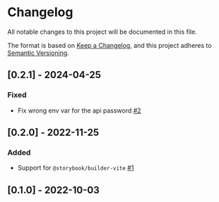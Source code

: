 # Changelog

All notable changes to this project will be documented in this file.

The format is based on [Keep a Changelog](https://keepachangelog.com/en/1.0.0/),
and this project adheres to [Semantic Versioning](https://semver.org/spec/v2.0.0.html).

## [0.2.1] - 2024-04-25

### Fixed

- Fix wrong env var for the api password [#2](https://github.com/philip-hartmann/storybook-typo3fluid/issues/2)

## [0.2.0] - 2022-11-25

### Added

- Support for `@storybook/builder-vite` [#1](https://github.com/philip-hartmann/storybook-typo3fluid/issues/1)

## [0.1.0] - 2022-10-03